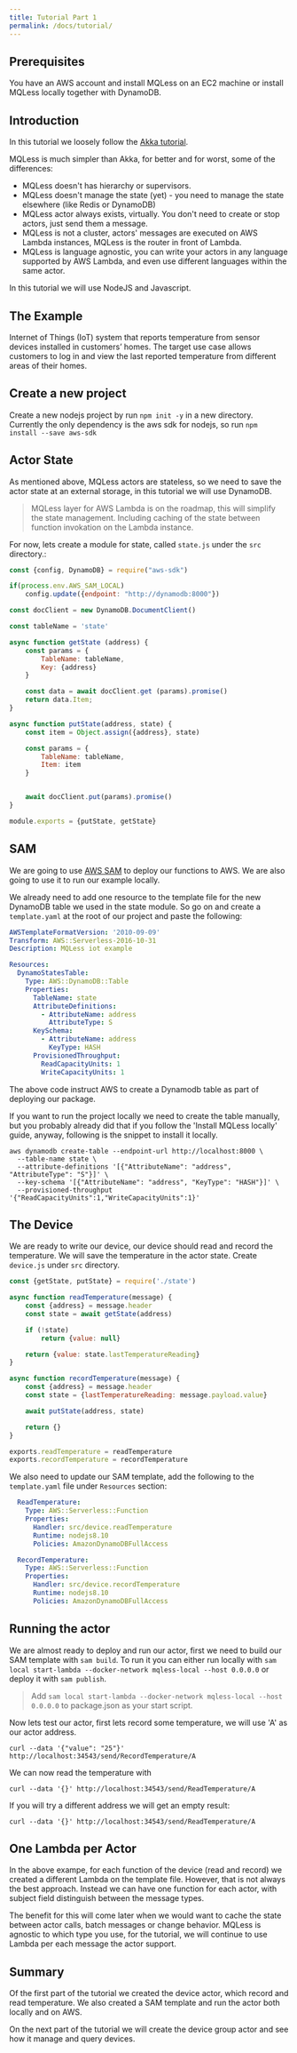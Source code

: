 ```yaml
---
title: Tutorial Part 1
permalink: /docs/tutorial/
---
```


## Prerequisites
You have an AWS account and install MQLess on an EC2 machine or install MQLess locally together with DynamoDB.

## Introduction
In this tutorial we loosely follow the [Akka tutorial](https://doc.akka.io/docs/akka/current/guide/tutorial.html).

MQLess is much simpler than Akka, for better and for worst, some of the differences:
* MQLess doesn't has hierarchy or supervisors.
* MQLess doesn't manage the state (yet) - you need to manage the state elsewhere (like Redis or DynamoDB)
* MQLess actor always exists, virtually. You don't need to create or stop actors, just send them a message.
* MQLess is not a cluster, actors' messages are executed on AWS Lambda instances, MQLess is the router in front of Lambda.
* MQLess is language agnostic, you can write your actors in any language supported by AWS Lambda, and even use different languages within the same actor.

In this tutorial we will use NodeJS and Javascript.

## The Example
Internet of Things (IoT) system that reports temperature from sensor devices installed in customers’ homes. The target use case allows customers to log in and view the last reported temperature from different areas of their homes.

## Create a new project

Create a new nodejs project by run `npm init -y` in a new directory.
Currently the only dependency is the aws sdk for nodejs, so run `npm install --save aws-sdk`

## Actor State
As mentioned above, MQLess actors are stateless, so we need to save the actor state at an external storage, in this tutorial we will use DynamoDB.

> MQLess layer for AWS Lambda is on the roadmap, this will simplify the state management. Including caching of the state between function invokation on the Lambda instance.

For now, lets create a module for state, called `state.js` under the `src` directory.:

```javascript
const {config, DynamoDB} = require("aws-sdk")

if(process.env.AWS_SAM_LOCAL)
    config.update({endpoint: "http://dynamodb:8000"})

const docClient = new DynamoDB.DocumentClient()

const tableName = 'state'

async function getState (address) {
    const params = {
        TableName: tableName,
        Key: {address}
    }

    const data = await docClient.get (params).promise()
    return data.Item;
}

async function putState(address, state) {
    const item = Object.assign({address}, state)

    const params = {
        TableName: tableName,
        Item: item
    }


    await docClient.put(params).promise()
}

module.exports = {putState, getState}
```

## SAM

We are going to use [AWS SAM](https://github.com/awslabs/serverless-application-model) to deploy our functions to AWS.
We are also going to use it to run our example locally.

We already need to add one resource to the template file for the new DynamoDB table we used in the state module.
So go on and create a `template.yaml` at the root of our project and paste the following:

```yaml
AWSTemplateFormatVersion: '2010-09-09'
Transform: AWS::Serverless-2016-10-31
Description: MQLess iot example

Resources:
  DynamoStatesTable:
    Type: AWS::DynamoDB::Table
    Properties:
      TableName: state
      AttributeDefinitions:
        - AttributeName: address
          AttributeType: S
      KeySchema:
        - AttributeName: address
          KeyType: HASH
      ProvisionedThroughput:
        ReadCapacityUnits: 1
        WriteCapacityUnits: 1   
```

The above code instruct AWS to create a Dynamodb table as part of deploying our package.

If you want to run the project locally we need to create the table manually, but you probably already did that if you follow the 'Install MQLess locally' guide, anyway, following is the snippet to install it locally.

```shell
aws dynamodb create-table --endpoint-url http://localhost:8000 \
  --table-name state \
  --attribute-definitions '[{"AttributeName": "address", "AttributeType": "S"}]' \
  --key-schema '[{"AttributeName": "address", "KeyType": "HASH"}]' \
  --provisioned-throughput '{"ReadCapacityUnits":1,"WriteCapacityUnits":1}'
  ```

## The Device

We are ready to write our device, our device should read and record the temperature.
We will save the temperature in the actor state. Create `device.js` under `src` directory.

```javascript
const {getState, putState} = require('./state')

async function readTemperature(message) {
    const {address} = message.header
    const state = await getState(address)

    if (!state)
        return {value: null}

    return {value: state.lastTemperatureReading}
}

async function recordTemperature(message) {
    const {address} = message.header
    const state = {lastTemperatureReading: message.payload.value}

    await putState(address, state)

    return {}
}

exports.readTemperature = readTemperature
exports.recordTemperature = recordTemperature
```

We also need to update our SAM template, add the following to the `template.yaml` file under `Resources` section:

```yaml
  ReadTemperature:
    Type: AWS::Serverless::Function
    Properties:
      Handler: src/device.readTemperature
      Runtime: nodejs8.10
      Policies: AmazonDynamoDBFullAccess

  RecordTemperature:
    Type: AWS::Serverless::Function
    Properties:
      Handler: src/device.recordTemperature
      Runtime: nodejs8.10
      Policies: AmazonDynamoDBFullAccess
```      

## Running the actor

We are almost ready to deploy and run our actor, first we need to build our SAM template with `sam build`.
To run it you can either run locally with `sam local start-lambda --docker-network mqless-local --host 0.0.0.0` or deploy it with `sam publish`.

> Add `sam local start-lambda --docker-network mqless-local --host 0.0.0.0` to package.json as your start script.

Now lets test our actor, first lets record some temperature, we will use 'A' as our actor address.

```shell
curl --data '{"value": "25"}' http://localhost:34543/send/RecordTemperature/A
```

We can now read the temperature with
```shell
curl --data '{}' http://localhost:34543/send/ReadTemperature/A
```

If you will try a different address we will get an empty result:
```shell
curl --data '{}' http://localhost:34543/send/ReadTemperature/A
```

## One Lambda per Actor

In the above exampe, for each function of the device (read and record) we created a different Lambda on the template file.
However, that is not always the best approach. Instead we can have one function for each actor, with subject field distinguish between the message types. 

The benefit for this will come later when we would want to cache the state between actor calls, batch messages or change behavior.
MQLess is agnostic to which type you use, for the tutorial, we will continue to use Lambda per each message the actor support.

## Summary

Of the first part of the tutorial we created the device actor, which record and read temperature.
We also created a SAM template and run the actor both locally and on AWS.

On the next part of the tutorial we will create the device group actor and see how it manage and query devices.
